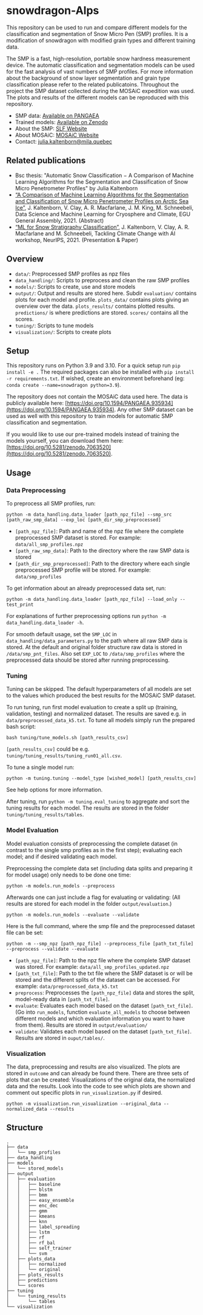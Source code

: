# snowdragon-Alps

This repository can be used to run and compare different models for the classification and segmentation of Snow Micro Pen (SMP) profiles. It is a modification of snowdragon with modified grain types and different training data.

The SMP is a fast, high-resolution, portable snow hardness measurement device. The automatic classification and segmentation models can be used for the fast analysis of vast numbers of SMP profiles. For more information about the background of snow layer segmentation and grain type classification please refer to the related publicatoins. Throughout the project the SMP dataset collected during the MOSAiC expedition was used. The plots and results of the different models can be reproduced with this repository.

-   SMP data: [Available on PANGAEA](https://doi.org/10.1594/PANGAEA.935934)
-   Trained models: [Available on Zenodo](https://doi.org/10.5281/zenodo.7063520)
-   About the SMP: [SLF Website](https://www.slf.ch/en/ueber-das-slf/versuchsanlagen-und-labors/kaeltelabor/snowmicropenr.html)
-   About MOSAiC: [MOSAiC Website](https://mosaic-expedition.org/)
-   Contact: [julia.kaltenborn@mila.quebec](mailto:julia.kaltenborn@mila.quebec)

## Related publications

-   Bsc thesis: "Automatic Snow Classification − A Comparison of Machine Learning Algorithms for the Segmentation and Classification of Snow Micro Penetrometer Profiles" by Julia Kaltenborn
-   [“A Comparison of Machine Learning Algorithms for the Segmentation and Classification of Snow Micro Penetrometer Profiles on Arctic Sea Ice”](https://meetingorganizer.copernicus.org/EGU21/EGU21-15637.html), J. Kaltenborn, V. Clay, A. R. Macfarlane, J. M. King, M. Schneebeli, Data Science and Machine Learning for Cryosphere and Climate, EGU General Assembly, 2021. (Abstract)
-   [“ML for Snow Stratigraphy Classification”](https://www.climatechange.ai/papers/neurips2021/48), J. Kaltenborn, V. Clay, A. R. Macfarlane and M. Schneebeli, Tackling Climate Change with AI workshop, NeurIPS, 2021. (Presentation & Paper)

## Overview

-   `data/`: Preprocessed SMP profiles as npz files
-   `data_handling/`: Scripts to preprocess and clean the raw SMP profiles
-   `models/`: Scripts to create, use and store models
-   `output/`: Output and results are stored here. Subdir `evaluation/` contains plots for each model and profile. `plots_data/` contains plots giving an overview over the data. `plots_results/` contains plotted results. `predictions/` is where predictions are stored. `scores/` contains all the scores.
-   `tuning/`: Scripts to tune models
-   `visualization/`: Scripts to create plots

## Setup

This repository runs on Python 3.9 and 3.10. For a quick setup run `pip install -e .` The required packages can also be installed with `pip install -r requirements.txt`. If wished, create an environment beforehand (eg: `conda create --name=snowdragon python=3.9`).

The repository does not contain the MOSAiC data used here. The data is publicly available here: [https://doi.org/10.1594/PANGAEA.935934](https://doi.org/10.1594/PANGAEA.935934). Any other SMP dataset can be used as well with this repository to train models for automatic SMP classification and segmentation.

If you would like to use our pre-trained models instead of training the models yourself, you can download them here: [https://doi.org/10.5281/zenodo.7063520](https://doi.org/10.5281/zenodo.7063520).

## Usage

<!--- TODO
### Prediction with Pretrained Models

If you want to predict some SMP profiles with the models that were trained on the MOSAiC data, the following steps apply:

1. Download the desired models from this [Google Drive Folder](https://drive.google.com/drive/folders/1Rfze6Q95O_zkBbwU67I8eQCl5KFnGayv?usp=sharing). TODO
(Later also from zenodo!)

2. Put the downloaded models into the directory ``snowdragon/models/stored_models/``.

3. Predict all the smp profiles in one directory:

```
python predict.py [arg1] [arg2] #TODO
```

The predicted .ini files can be found in ``snowdragon/output/predictions/MODEL/``.
--->

### Data Preprocessing

To preprocess all SMP profiles, run:

```
python -m data_handling.data_loader [path_npz_file] --smp_src [path_raw_smp_data] --exp_loc [path_dir_smp_preprocessed]
```

-   `[path_npz_file]`: Path and name of the npz file where the complete preprocessed SMP dataset is stored. For example: `data/all_smp_profiles.npz`
-   `[path_raw_smp_data]`: Path to the directory where the raw SMP data is stored
-   `[path_dir_smp_preprocessed]`: Path to the directory where each single preprocessed SMP profile will be stored. For example: `data/smp_profiles`

To get information about an already preprocessed data set, run:

```
python -m data_handling.data_loader [path_npz_file] --load_only --test_print
```

For explanations of further preprocessing options run `python -m data_handling.data_loader -h`.

For smooth default usage, set the `SMP_LOC` in `data_handling/data_parameters.py` to the path where all raw SMP data is stored. At the default and original folder structure raw data is stored in `/data/smp_pnt_files`.
Also set `EXP_LOC` to `/data/smp_profiles` where the preprocessed data should be stored after running preprocessing.

### Tuning

Tuning can be skipped. The default hyperparameters of all models are set to the values which produced the best results for the MOSAiC SMP dataset.

To run tuning, run first model evaluation to create a split up (training, validation, testing) and normalized dataset. The results are saved e.g. in `data/preprocessed_data_k5.txt`. To tune all models simply run the prepared bash script:

```
bash tuning/tune_models.sh [path_results_csv]
```

`[path_results_csv]` could be e.g. `tuning/tuning_results/tuning_run01_all.csv`.

To tune a single model run:

```
python -m tuning.tuning --model_type [wished_model] [path_results_csv]
```

See help options for more information.

After tuning, run `python -m tuning.eval_tuning` to aggregate and sort the tuning results for each model. The results are stored in the folder `tuning/tuning_results/tables`.

### Model Evaluation

Model evaluation consists of preprocessing the complete dataset (in contrast to the single smp profiles as in the first step); evaluating each model; and if desired validating each model.

Preprocessing the complete data set (including data splits and preparing it for model usage) only needs to be done one time:

```
python -m models.run_models --preprocess
```

Afterwards one can just include a flag for evaluating or validating: (All results are stored for each model in the folder `output/evaluation`.)

```
python -m models.run_models --evaluate --validate
```

Here is the full command, where the smp file and the preprocessed dataset file can be set:

```
python -m --smp_npz [path_npz_file] --preprocess_file [path_txt_file] --preprocess --validate --evaluate
```

-   `[path_npz_file]`: Path to the npz file where the complete SMP dataset was stored. For example: `data/all_smp_profiles_updated.npz`
-   `[path_txt_file]`: Path to the txt file where the SMP dataset is or will be stored and the different splits of the dataset can be accessed. For example: `data/preprocessed_data_k5.txt`
-   `preprocess`: Preprocesses the `[path_npz_file]` data and stores the split, model-ready data in `[path_txt_file]`.
-   `evaluate`: Evaluates each model based on the dataset `[path_txt_file]`. (Go into `run_models`, function `evaluate_all_models` to choose between different models and which evaluation information you want to have from them). Results are stored in `output/evaluation/`
-   `validate`: Validates each model based on the dataset `[path_txt_file]`. Results are stored in `ouput/tables/`.

### Visualization

The data, preprocessing and results are also visualized. The plots are stored in `outcome` and can already be found there. There are three sets of plots that can be created: Visualizations of the original data, the normalized data and the results. Look into the code to see which plots are shown and comment out specific plots in `run_visualization.py` if desired.

```
python -m visualization.run_visualization --original_data --normalized_data --results
```

## Structure

```
.
├── data
│   └── smp_profiles
├── data_handling
├── models
│   └── stored_models
├── output
│   ├── evaluation
│   │   ├── baseline
│   │   ├── blstm
│   │   ├── bmm
│   │   ├── easy_ensemble
│   │   ├── enc_dec
│   │   ├── gmm
│   │   ├── kmeans
│   │   ├── knn
│   │   ├── label_spreading
│   │   ├── lstm
│   │   ├── rf
│   │   ├── rf_bal
│   │   ├── self_trainer
│   │   └── svm
│   ├── plots_data
│   │   ├── normalized
│   │   └── original
│   ├── plots_results
│   ├── predictions
│   └── scores
├── tuning
│   └── tuning_results
│       └── tables
└── visualization
```
